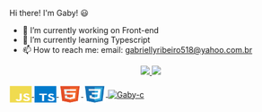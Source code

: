 Hi there! I'm Gaby! 😃

- 🔭 I’m currently working on Front-end
- 🌱 I’m currently learning Typescript
- 📫 How to reach me: email: gabriellyribeiro518@yahoo.com.br


<div align="center">
  <a href="https://github.com/gayrduca">
  <img height="180em" src="https://github-readme-stats.vercel.app/api?username=gabyrduca&show_icons=false&theme=dracula&include_all_commits=true&count_private=true"/>
  <img height="180em" src="https://github-readme-stats.vercel.app/api/top-langs/?username=gabyrduca&layout=compact&langs_count=7&theme=dracula"/>
</div>
<div style="display: inline_block"><br>
  <img align="center" alt="Rafa-Js" height="30" width="40" src="https://raw.githubusercontent.com/devicons/devicon/master/icons/javascript/javascript-plain.svg">
  <img align="center" alt="Rafa-Ts" height="30" width="40" src="https://raw.githubusercontent.com/devicons/devicon/master/icons/typescript/typescript-plain.svg">
  <img align="center" alt="Rafa-HTML" height="30" width="40" src="https://raw.githubusercontent.com/devicons/devicon/master/icons/html5/html5-original.svg">
  <img align="center" alt="Rafa-CSS" height="30" width="40" src="https://raw.githubusercontent.com/devicons/devicon/master/icons/css3/css3-original.svg">
  <img align="center" alt="Gaby-c" height="30" width="40" src="https://www.britefish.net/wp-content/uploads/2019/07/logo-c-1.png">
</div>
  
